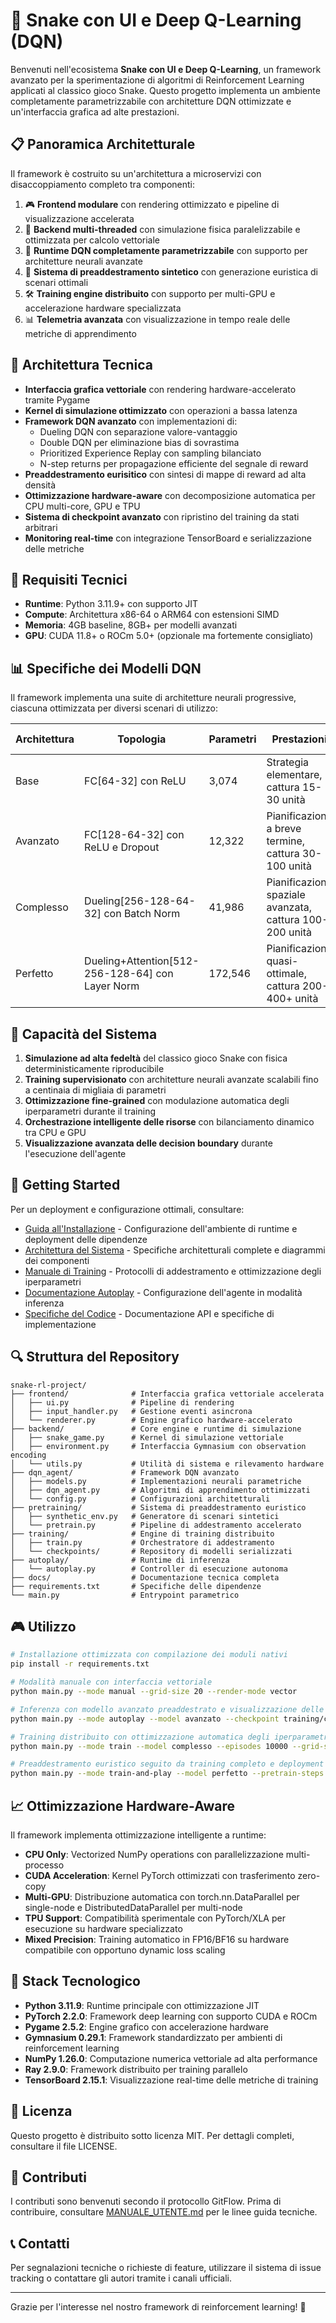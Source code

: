 # 🐍 Snake con UI e Deep Q-Learning (DQN)

Benvenuti nell'ecosistema **Snake con UI e Deep Q-Learning**, un framework avanzato per la sperimentazione di algoritmi di Reinforcement Learning applicati al classico gioco Snake. Questo progetto implementa un ambiente completamente parametrizzabile con architetture DQN ottimizzate e un'interfaccia grafica ad alte prestazioni.

## 📋 Panoramica Architetturale

Il framework è costruito su un'architettura a microservizi con disaccoppiamento completo tra componenti:

1. 🎮 **Frontend modulare** con rendering ottimizzato e pipeline di visualizzazione accelerata
2. 🤖 **Backend multi-threaded** con simulazione fisica paralelizzabile e ottimizzata per calcolo vettoriale
3. 🧠 **Runtime DQN completamente parametrizzabile** con supporto per architetture neurali avanzate
4. 🔄 **Sistema di preaddestramento sintetico** con generazione euristica di scenari ottimali
5. 🛠️ **Training engine distribuito** con supporto per multi-GPU e accelerazione hardware specializzata
6. 📊 **Telemetria avanzata** con visualizzazione in tempo reale delle metriche di apprendimento

## 🚀 Architettura Tecnica

- **Interfaccia grafica vettoriale** con rendering hardware-accelerato tramite Pygame
- **Kernel di simulazione ottimizzato** con operazioni a bassa latenza
- **Framework DQN avanzato** con implementazioni di:
  - Dueling DQN con separazione valore-vantaggio
  - Double DQN per eliminazione bias di sovrastima
  - Prioritized Experience Replay con sampling bilanciato
  - N-step returns per propagazione efficiente del segnale di reward
- **Preaddestramento eurisitico** con sintesi di mappe di reward ad alta densità
- **Ottimizzazione hardware-aware** con decomposizione automatica per CPU multi-core, GPU e TPU
- **Sistema di checkpoint avanzato** con ripristino del training da stati arbitrari
- **Monitoring real-time** con integrazione TensorBoard e serializzazione delle metriche

## 🔧 Requisiti Tecnici

- **Runtime**: Python 3.11.9+ con supporto JIT
- **Compute**: Architettura x86-64 o ARM64 con estensioni SIMD
- **Memoria**: 4GB baseline, 8GB+ per modelli avanzati
- **GPU**: CUDA 11.8+ o ROCm 5.0+ (opzionale ma fortemente consigliato)

## 📊 Specifiche dei Modelli DQN

Il framework implementa una suite di architetture neurali progressive, ciascuna ottimizzata per diversi scenari di utilizzo:

| Architettura | Topologia | Parametri | Prestazioni | Requisiti Computazionali |
|--------------|-----------|-----------|-------------|--------------------------|
| Base         | FC[64-32] con ReLU | 3,074 | Strategia elementare, cattura 15-30 unità | CPU single-core, ~50MB VRAM |
| Avanzato     | FC[128-64-32] con ReLU e Dropout | 12,322 | Pianificazione a breve termine, cattura 30-100 unità | 2+ core CPU, 1GB+ VRAM |
| Complesso    | Dueling[256-128-64-32] con Batch Norm | 41,986 | Pianificazione spaziale avanzata, cattura 100-200 unità | 4+ core CPU, 2GB+ VRAM |
| Perfetto     | Dueling+Attention[512-256-128-64] con Layer Norm | 172,546 | Pianificazione quasi-ottimale, cattura 200-400+ unità | 8+ core CPU, 4GB+ VRAM o GPU dedicata |

## 🎯 Capacità del Sistema

1. **Simulazione ad alta fedeltà** del classico gioco Snake con fisica deterministicamente riproducibile
2. **Training supervisionato** con architetture neurali avanzate scalabili fino a centinaia di migliaia di parametri
3. **Ottimizzazione fine-grained** con modulazione automatica degli iperparametri durante il training
4. **Orchestrazione intelligente delle risorse** con bilanciamento dinamico tra CPU e GPU
5. **Visualizzazione avanzata delle decision boundary** durante l'esecuzione dell'agente

## 📌 Getting Started

Per un deployment e configurazione ottimali, consultare:

- [Guida all'Installazione](INSTALLATION.md) - Configurazione dell'ambiente di runtime e deployment delle dipendenze
- [Architettura del Sistema](ARCHITECTURE.md) - Specifiche architetturali complete e diagrammi dei componenti
- [Manuale di Training](TRAINING.md) - Protocolli di addestramento e ottimizzazione degli iperparametri
- [Documentazione Autoplay](AUTOPLAY.md) - Configurazione dell'agente in modalità inferenza
- [Specifiche del Codice](CODE_GUIDE.md) - Documentazione API e specifiche di implementazione

## 🔍 Struttura del Repository

```
snake-rl-project/
├── frontend/              # Interfaccia grafica vettoriale accelerata
│   ├── ui.py              # Pipeline di rendering
│   ├── input_handler.py   # Gestione eventi asincrona
│   └── renderer.py        # Engine grafico hardware-accelerato
├── backend/               # Core engine e runtime di simulazione
│   ├── snake_game.py      # Kernel di simulazione vettoriale 
│   ├── environment.py     # Interfaccia Gymnasium con observation encoding
│   └── utils.py           # Utilità di sistema e rilevamento hardware
├── dqn_agent/             # Framework DQN avanzato
│   ├── models.py          # Implementazioni neurali parametriche
│   ├── dqn_agent.py       # Algoritmi di apprendimento ottimizzati
│   └── config.py          # Configurazioni architetturali
├── pretraining/           # Sistema di preaddestramento euristico
│   ├── synthetic_env.py   # Generatore di scenari sintetici
│   └── pretrain.py        # Pipeline di addestramento accelerato
├── training/              # Engine di training distribuito
│   ├── train.py           # Orchestratore di addestramento
│   └── checkpoints/       # Repository di modelli serializzati
├── autoplay/              # Runtime di inferenza
│   └── autoplay.py        # Controller di esecuzione autonoma
├── docs/                  # Documentazione tecnica completa
├── requirements.txt       # Specifiche delle dipendenze
└── main.py                # Entrypoint parametrico
```

## 🎮 Utilizzo

```bash
# Installazione ottimizzata con compilazione dei moduli nativi
pip install -r requirements.txt

# Modalità manuale con interfaccia vettoriale
python main.py --mode manual --grid-size 20 --render-mode vector

# Inferenza con modello avanzato preaddestrato e visualizzazione delle decision boundary
python main.py --mode autoplay --model avanzato --checkpoint training/checkpoints/dqn_avanzato_v3.2.pt --visualization full

# Training distribuito con ottimizzazione automatica degli iperparametri
python main.py --mode train --model complesso --episodes 10000 --grid-size 20 --workers auto --auto-tune

# Preaddestramento euristico seguito da training completo e deployment in inferenza
python main.py --mode train-and-play --model perfetto --pretrain-steps 2000000 --episodes 5000 --grid-size 30
```

## 📈 Ottimizzazione Hardware-Aware

Il framework implementa ottimizzazione intelligente a runtime:

- **CPU Only**: Vectorized NumPy operations con parallelizzazione multi-processo
- **CUDA Acceleration**: Kernel PyTorch ottimizzati con trasferimento zero-copy
- **Multi-GPU**: Distribuzione automatica con torch.nn.DataParallel per single-node e DistributedDataParallel per multi-node
- **TPU Support**: Compatibilità sperimentale con PyTorch/XLA per esecuzione su hardware specializzato
- **Mixed Precision**: Training automatico in FP16/BF16 su hardware compatibile con opportuno dynamic loss scaling

## 🧪 Stack Tecnologico

- **Python 3.11.9**: Runtime principale con ottimizzazione JIT
- **PyTorch 2.2.0**: Framework deep learning con supporto CUDA e ROCm
- **Pygame 2.5.2**: Engine grafico con accelerazione hardware
- **Gymnasium 0.29.1**: Framework standardizzato per ambienti di reinforcement learning
- **NumPy 1.26.0**: Computazione numerica vettoriale ad alta performance
- **Ray 2.9.0**: Framework distribuito per training parallelo
- **TensorBoard 2.15.1**: Visualizzazione real-time delle metriche di training

## 📄 Licenza

Questo progetto è distribuito sotto licenza MIT. Per dettagli completi, consultare il file LICENSE.

## 🤝 Contributi

I contributi sono benvenuti secondo il protocollo GitFlow. Prima di contribuire, consultare [MANUALE_UTENTE.md](MANUALE_UTENTE.md) per le linee guida tecniche.

## 📞 Contatti

Per segnalazioni tecniche o richieste di feature, utilizzare il sistema di issue tracking o contattare gli autori tramite i canali ufficiali.

---

Grazie per l'interesse nel nostro framework di reinforcement learning! 🚀 
